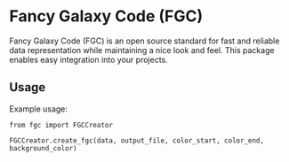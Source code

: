 # Fancy Galaxy Code (FGC)

Fancy Galaxy Code (FGC) is an open source standard for fast and reliable data representation while maintaining a nice look and feel.
This package enables easy integration into your projects.

## Usage
Example usage:  
```
from fgc import FGCCreator

FGCCreator.create_fgc(data, output_file, color_start, color_end, background_color)
```